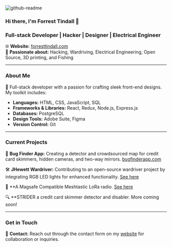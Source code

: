 ![github-readme](https://github.com/forresttindall/forresttindall/assets/144488579/4f50ddd4-a0db-4139-9798-c1434fa2aeef)

### Hi there, I'm Forrest Tindall 👋

### Full-stack Developer | Hacker | Designer | Electrical Engineer

🌐 **Website:** [forresttindall.com](https://forresttindall.com)  
🛜 **Passionate about:** Hacking, Wardriving, Electrical Engineering, Open Source, 3D printing, and Fishing

---

### About Me

🚀 Full-stack developer with a passion for crafting sleek front-end designs. My toolkit includes:
- **Languages:** HTML, CSS, JavaScript, SQL
- **Frameworks & Libraries:** React, Redux, Node.js, Express.js
- **Databases:** PostgreSQL
- **Design Tools:** Adobe Suite, Figma
- **Version Control:** Git

---

### Current Projects

👾 **Bug Finder App:** Creating a detector and crowdsourced map for credit card skimmers, hidden cameras, and two-way mirrors. [bugfinderapp.com](http://bugfinderapp.com)

🛠 **JHewett Wardriver:** Contributing to an open-source wardriver project by integrating RGB LED lights for enhanced functionality. [See here](https://github.com/forresttindall/RGB-JHewitt-Wardriver)

📡 **A Magsafe Compatible Meshtastic LoRa radio. [See here](https://github.com/forresttindall/Meshtastic-LoRa-Radio)

🔍 **STRIDER a credit card skimmer detector and disabler. More coming soon!

---

### Get in Touch

📧 **Contact:** Reach out through the contact form on my [website](https://forresttindall.com) for collaboration or inquiries.


